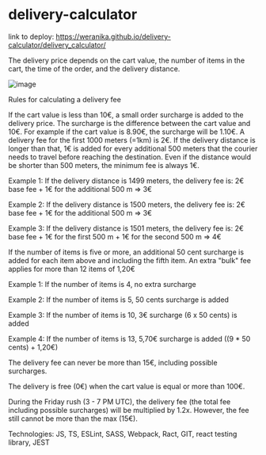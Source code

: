 # delivery-calculator

link to deploy: https://weranika.github.io/delivery-calculator/delivery_calculator/

The delivery price depends on the cart value, the number of items in the cart, the time of the order, and the delivery distance.

![image](https://i.imgur.com/TepdSa9.png)

Rules for calculating a delivery fee

If the cart value is less than 10€, a small order surcharge is added to the delivery price. The surcharge is the difference between the cart value and 10€. For example if the cart value is 8.90€, the surcharge will be 1.10€.
A delivery fee for the first 1000 meters (=1km) is 2€. If the delivery distance is longer than that, 1€ is added for every additional 500 meters that the courier needs to travel before reaching the destination. Even if the distance would be shorter than 500 meters, the minimum fee is always 1€.

Example 1: If the delivery distance is 1499 meters, the delivery fee is: 2€ base fee + 1€ for the additional 500 m => 3€

Example 2: If the delivery distance is 1500 meters, the delivery fee is: 2€ base fee + 1€ for the additional 500 m => 3€

Example 3: If the delivery distance is 1501 meters, the delivery fee is: 2€ base fee + 1€ for the first 500 m + 1€ for the second 500 m => 4€

If the number of items is five or more, an additional 50 cent surcharge is added for each item above and including the fifth item. An extra "bulk" fee applies for more than 12 items of 1,20€

Example 1: If the number of items is 4, no extra surcharge

Example 2: If the number of items is 5, 50 cents surcharge is added

Example 3: If the number of items is 10, 3€ surcharge (6 x 50 cents) is added

Example 4: If the number of items is 13, 5,70€ surcharge is added ((9 * 50 cents) + 1,20€)

The delivery fee can never be more than 15€, including possible surcharges.

The delivery is free (0€) when the cart value is equal or more than 100€.

During the Friday rush (3 - 7 PM UTC), the delivery fee (the total fee including possible surcharges) will be multiplied by 1.2x. However, the fee still cannot be more than the max (15€).


Technologies: JS, TS, ESLint, SASS, Webpack, Ract, GIT, react testing library, JEST
